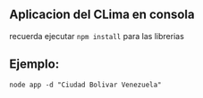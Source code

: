 


## Aplicacion del CLima en consola


recuerda ejecutar ```npm install``` para las librerias 



## Ejemplo: 
```
node app -d "Ciudad Bolivar Venezuela"
```